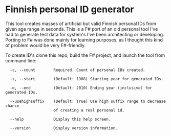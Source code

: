 Finnish personal ID generator
=============================

This tool creates masses of artificial but valid Finnish personal IDs from 
given age range in seconds. This is a F# port of an old personal tool 
I've had to generate test data for system's I've been architecting or developing.
Porting to F# was done mainly for learning purposes, as I thought this kind 
of problem would be very F#-friendly.

To create ID's clone this repo, build the F# project, and launch the tool from command line:

```Batchfile
  -c, --count        Required. Count of personal IDs created.                  
                                                                               
  -s, --start        (Default: 1988) Starting year for generated IDs.          
                                                                               
  -e, --end          (Default: 2010) Ending year (inclusive) for generated IDs.
                                                                               
  --usehighsuffix    (Default: True) Use high suffix range to decrease chance  
                     of creating a real personal id.                           
                                                                               
  --help             Display this help screen.                                 
                                                                               
  --version          Display version information.                              
  ```